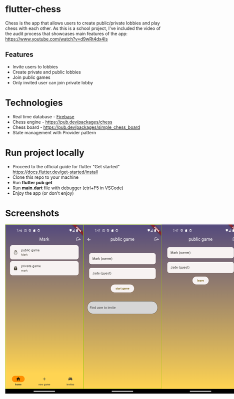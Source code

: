 # flutter-chess

Chess is the app that allows users to create public/private lobbies and play chess with each other. As this is a school project, I've included the video of the audit process that showcases main features of the app: https://www.youtube.com/watch?v=d9wRt4dx4Is

## Features

- Invite users to lobbies
- Create private and public lobbies
- Join public games
- Only invited user can join private lobby

# Technologies

- Real time database - [Firebase](https://firebase.google.com/)
- Chess engine - https://pub.dev/packages/chess
- Chess board - https://pub.dev/packages/simple_chess_board
- State management with Provider pattern

# Run project locally

- Proceed to the official guide for flutter "Get started" https://docs.flutter.dev/get-started/install
- Clone this repo to your machine
- Run **flutter pub get**
- Run **main.dart** file with debugger (ctrl+F5 in VSCode)
- Enjoy the app (or don't enjoy)

# Screenshots

<div style="display:flex">
<img src="./screenshots/lobbies_list.png" style="width:250px;height:auto;">
<img src="./screenshots/lobby_owner_view.png" style="width:250px;height:auto;">
<img src="./screenshots/lobby_guest_view.png" style="width:250px;height:auto;">
<img src="./screenshots/board_view.png" style="width:250px;height:auto;">
<img src="./screenshots/create_lobby_view.png" style="width:250px;height:auto;">
</div>
